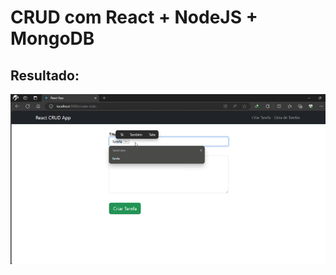 # CRUD com React + NodeJS + MongoDB

## Resultado: 
![](https://github.com/DagmarMpheio/react-nodejs-crud/blob/master/CRUD-React-and-Nodejs.gif)
